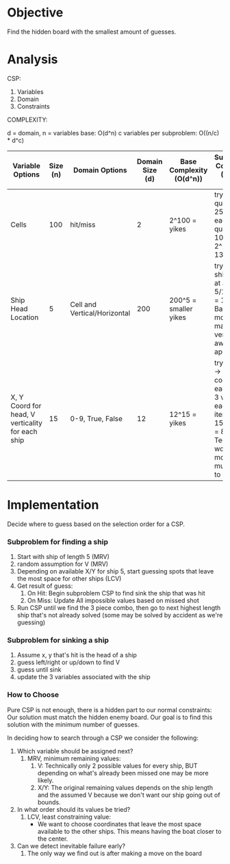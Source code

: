 # Objective
Find the hidden board with the smallest amount of guesses. 


# Analysis
CSP:
1. Variables
2. Domain
3. Constraints

COMPLEXITY:

d = domain, n = variables
base: O(d^n)
c variables per subproblem: O((n/c) \* d^c)

| Variable Options  | Size (n)  | Domain Options | Domain Size (d)| Base Complexity (O(d^n)) | Subproblem Complexity (O(n/c * d^c))
|---|---|---|---|---|---
| Cells  | 100  | hit/miss | 2 | 2^100 = yikes | try in quadrants? 25 spaces each quadrant: 100/25 * 2^25 = 134217728 
| Ship Head Location  | 5  | Cell and Vertical/Horizontal | 200 | 200^5 = smaller yikes | try each ship? 1 ship at a time: 5/1 * 200^1 = 1000 Not Bad! but our model makes this a very awkward approach
| X, Y Coord for head, V verticality for each ship  | 15  | 0-9, True, False | 12 | 12^15 = yikes | try finding V -> X -> Y combo for each ship? 3 variable each iteration: 15/3 * 12^3 = 8640 Technically worse, BUT model is much easier to work with

# Implementation
Decide where to guess based on the selection order for a CSP.
### Subproblem for finding a ship
1. Start with ship of length 5 (MRV)
2. random assumption for V (MRV)
3. Depending on available X/Y for ship 5, start guessing spots that leave the most space for other ships (LCV)
4. Get result of guess:
    1. On Hit: Begin subproblem CSP to find sink the ship that was hit
    2. On Miss: Update All impossible values based on missed shot
6. Run CSP until we find the 3 piece combo, then go to next highest length ship that's not already solved (some may be solved by accident as we're guessing)

### Subproblem for sinking a ship

1. Assume x, y that's hit is the head of a ship
2. guess left/right or up/down to find V
3. guess until sink
4. update the 3 variables associated with the ship


### How to Choose
Pure CSP is not enough, there is a hidden part to our normal constraints: Our solution must match the hidden enemy board. Our goal is to find this solution with the minimum number of guesses.

In deciding how to search through a CSP we consider the following:

1. Which variable should be assigned next?
	1. MRV, minimum remaining values:
		1. V: Technically only 2 possible values for every ship, BUT depending on what's already been missed one may be more likely.
		2. X/Y: The original remaining values depends on the ship length and the assumed V because we don't want our ship going out of bounds.
2. In what order should its values be tried?
	1. LCV, least constraining value:
        - We want to choose coordinates that leave the most space available to the other ships. This means having the boat closer to the center. 
3. Can we detect inevitable failure early?
    1. The only way we find out is after making a move on the board